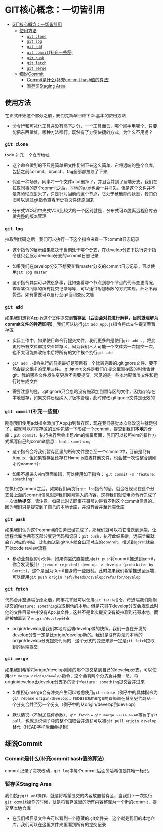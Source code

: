 # GIT核心概念：一切皆引用

- [GIT核心概念：一切皆引用](#git核心概念一切皆引用)
  - [使用方法](#使用方法)
    - [```git clone```](#git-clone)
    - [```git log```](#git-log)
    - [```git add```](#git-add)
    - [```git commit```(补充一些图)](#git-commit补充一些图)
    - [```git push```](#git-push)
    - [```git fetch```](#git-fetch)
    - [```git merge```](#git-merge)
  - [细说Commit](#细说commit)
    - [Commit是什么(补充commit hash值的算法)](#commit是什么补充commit-hash值的算法)
    - [暂存区Staging Area](#暂存区staging-area)

## 使用方法

在正式开始这个部分之前，我们先简单回顾下Git基本的使用方法

- 命令行和可视化工具并没有高下之分，一个工具而已，哪个顺手用哪个。只要能把东西做好，哪种方法都行。既然有了方便快捷的方式，为什么不用呢？

### ```git clone```

todo 补充一个仓库地址

- 这个命令做到的不只是简单把文件复制下来这么简单，它将远端的整个仓库，包括之前commit、branch、tag全部都拉取了下来

- 假设一种场景，同事将一个文件a.txt删掉了，并且合并到了远端分支。我们在拉取同事的这个commit之后，本地的a.txt也会一并消失。但是这个文件并不是真的彻底消失了，只是针对当前的这个节点，它处于被删除的状态，我们仍旧可以通过git指令查看历史将文件还原回来

- 分布式VCS和中央式VCS比较大的一个区别就是，分布式可以脱离远程仓库去做完整的版本管理

### ```git log```

拉取到代码之后，我们可以执行一下这个指令来看一下commit日志记录

- 这个指令的展示结果取决于当前处于哪个分支，在develop分支下执行这个指令就只会展示develop分支的commit日志记录

- 如果我们在develop分支下想要查看master分支的commit日志记录，可以使用```git log master```

- 这个指令其实可以做很多事，比如查看哪个节点到哪个节点的代码变更情况，查看某位同事的所有提交记录等等，可以通过附加参数的方式实现。此处不再赘述，如有需要可以自行至git官网查阅文档

### ```git add```

如果我们想将App.js这个文件提交到**暂存区（后面会对其进行解释，目前就理解为commit文件的待选区吧）**，我们可以执行```git add App.js```指令将此文件提交至暂存区

- 实际工作中，如果使用命令行提交文件，我们更多的是使用```git add .```，将变更的所有文件都提交至暂存区，因为我们不太可能一个文件变一次提交一次，也不太可能修改结束后将所有的文件挨个执行```git add```

- ```git add .```指令执行的前提最好是项目有一个比较完善的.gitignore文件，要不然会提交很多的无用文件。.gitignore文件是我们在提交至暂存区的时候告诉git，我的哪些文件发生变更后不需要提交，常见的是一些本地配置类文件和运行时生成文件

- 需要注意的是，.gitignore只会忽略没有被添加到暂存区的文件，因为git存在本地缓存，如果文件已经纳入了版本管理，此时修改.gitignore文件是无效的

### ```git commit```(补充一些图)

刚刚我们使用add指令添加了App.js到暂存区，现在我们感觉本次修改这些就足够了，那就可以将暂存区的文件包装一下形成一个commit，提交到我们**本地**的仓库：```git commit```，执行执行后会出现vim的编辑页面，我们可以按照vim的操作方式填写自己的commit信息：```feat：something```

- 这个指令会将我们暂存区里的所有文件整合至一个commit中，目前是只有App.js，但如果暂存区还存在Home.js或者其他文件，也会被一次性整合到刚才的commit中

- 如果不想进入vim页面编辑，可以使用如下指令： ```git commit -m "feature: something"```

在执行完commit之后，如果我们再执行```git log```指令的话，就会发现现在这个分支最上面的commit信息就是我们刚刚输入的内容，这样我们就使用命令行完成了一次**本地提交**，请注意，如果此时去同事花哥那边是看不到这个commit信息的。因为我们只是提交到了自己的本地仓库，并没有合并至远端仓库

### ```git push```

如果我们认为这个commit的任务已经完成了，那我们就可以将它推送到远端，让远程仓库也拥有这部分变更代码和记录：```git push```，执行此结果后，远端仓库就会有对应的响应，比如推送到github就会出现对应的commit，推送到gerrit就会开始code review流程

- 移动业务组的小伙伴，如果你尝试直接使用```git push```将commit推送到gerrit，你会发现报错```! [remote rejected] develop -> develop (prohibited by Gerrit)```，这个是因为Gerrit自身的一些限制。此时如果我们希望推送至远端，可以使用```git push origin refs/heads/develop:refs/for/develop```

### ```git fetch```

代码合并至远端仓库之后，同事花哥就可以使用```git fetch```指令，将远端我们刚刚提交的```feature: something```拉取到他的本地。但是花哥在develop分支会发现此时他的文件目录中并没有App.js文件，这并不是此次提交没有被拉取到花哥本地。而是被放置到了```origin/develop```分支

- origin/develop是我们本地对远端develop做的快照，我们一直在开发的develop分支一定是比origin/develop新的。我们是没有办法向本地的origin/develop分支提交代码的，这个分支的变更来源一定是```git fetch```拉取到的远端提交

### ```git merge```

如果我们希望将origin/develop刚刚的那个提交拿到自己的develop分支，可以使用```git merge origin/develop```指令，这个会将两个分支合并至一起，将origin/develop比develop分支多的那个```feature: something```提交合并过来

- 如果担心merge会有冲突产生可以考虑使用```git rebase```（例子中的具体指令为```git rebase origin/develop```）。rebase和merge两者都旨在将变更代码从一个分支合并至另一个分支（例子中的从origin/develop到develop）

- 默认情况（不附加任何参数），```git fetch``` + ```git merge FETCH_HEAD```等价于```git pull```，也就是说例子中的整个拉取合并流程可以被```git pull origin develop```替代（HEAD字样后面会提到）

## 细说Commit

### Commit是什么(补充commit hash值的算法)

commit记录了每次改动，```git log```中每个commit后面的哈希值是其唯一标识。

### 暂存区Staging Area

我们执行```git add```操作，就是将希望提交的内容放置暂存区，当我们下一次执行```git commit```操作的时候，就是将暂存区里的所有内容整理为一个新的commit，提交至本地仓库

- 在我们根目录文件夹可以看到一个隐藏的.git文件夹，这个就是我们的本地仓库。我们可以在这里文件夹里看到所有的提交记录
